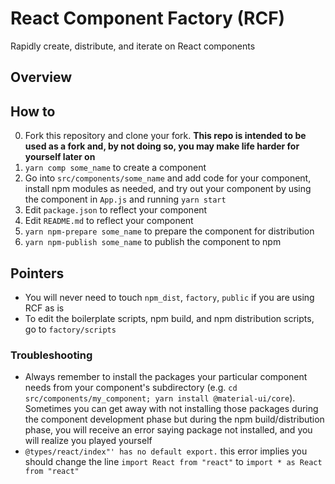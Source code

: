 # React Component Factory (RCF)

Rapidly create, distribute, and iterate on React components

## Overview

## How to

0. Fork this repository and clone your fork. **This repo is intended to be used as a fork and, by not doing so, you may make life harder for yourself later on**
1. `yarn comp some_name` to create a component
2. Go into `src/components/some_name` and add code for your component, install npm modules as needed, and try out your component by using the component in `App.js` and running `yarn start`
3. Edit `package.json` to reflect your component
4. Edit `README.md` to reflect your component
5. `yarn npm-prepare some_name` to prepare the component for distribution
6. `yarn npm-publish some_name` to publish the component to npm

## Pointers

- You will never need to touch `npm_dist`, `factory`, `public` if you are using RCF as is
- To edit the boilerplate scripts, npm build, and npm distribution scripts, go to `factory/scripts`

### Troubleshooting

- Always remember to install the packages your particular component needs from your component's subdirectory (e.g. `cd src/components/my_component; yarn install @material-ui/core`). Sometimes you can get away with not installing those packages during the component development phase but during the npm build/distribution phase, you will receive an error saying package not installed, and you will realize you played yourself
- `@types/react/index"' has no default export.` this error implies you should change the line `import React from "react"` to `import * as React from "react"`
